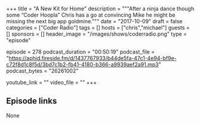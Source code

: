 +++
title = "A New Kit for Home"
description = """After a ninja dance though some “Coder Hoopla” Chris has a go at convincing Mike he might be missing the next big app goldmine."""
date = "2017-10-09"
draft = false
categories = ["Coder Radio"]
tags = []
hosts = ["chris","michael"]
guests = []
sponsors = []
header_image = "/images/shows/coderradio.png"
type = "episode"

episode = 278
podcast_duration = "00:50:19"
podcast_file = "https://aphid.fireside.fm/d/1437767933/b44de5fa-47c1-4e94-bf9e-c72f8d1c8f5d/3bd7c1b2-fb41-4180-b366-a9939aef2a91.mp3"
podcast_bytes = "26261002"

youtube_link = ""
video_file = ""
+++

## Episode links

None

